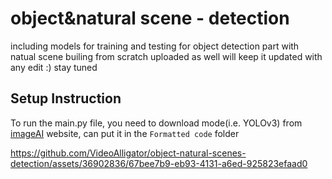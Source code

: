 # object&natural scene - detection
including models for training and testing for object detection part 
with natual scene builing from scratch uploaded as well 
will keep it updated with any edit :) stay tuned 

## Setup Instruction
To run the main.py file, you need to download mode(i.e. YOLOv3) from [imageAI](https://imageai.readthedocs.io/en/latest/video/) website, can put it in the `Formatted code` folder


https://github.com/VideoAlligator/object-natural-scenes-detection/assets/36902836/67bee7b9-eb93-4131-a6ed-925823efaad0

